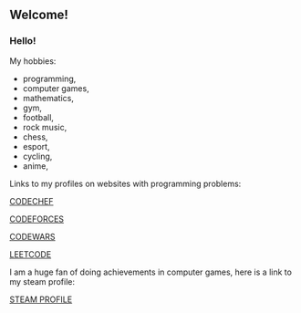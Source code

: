## Welcome!

### Hello!
My hobbies:
- programming,
- computer games,
- mathematics,
- gym,
- football,
- rock music,
- chess,
- esport,
- cycling,
- anime,

Links to my profiles on websites with programming problems:

[CODECHEF](https://www.codechef.com/users/frosten47)

[CODEFORCES](https://codeforces.com/profile/FrosteN)

[CODEWARS](https://www.codewars.com/users/Fr0sTeN)

[LEETCODE](https://leetcode.com/dominoxde/)

I am a huge fan of doing achievements in computer games, here is a link to my steam profile: 

[STEAM PROFILE](https://steamcommunity.com/id/frostenx/)
